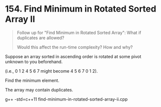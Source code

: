 #  154. Find Minimum in Rotated Sorted Array II

> Follow up for "Find Minimum in Rotated Sorted Array":
> What if duplicates are allowed?
> 
> Would this affect the run-time complexity? How and why?

Suppose an array sorted in ascending order is rotated at some pivot unknown to you beforehand.

(i.e., 0 1 2 4 5 6 7 might become 4 5 6 7 0 1 2).

Find the minimum element.

The array may contain duplicates.

g++ -std=c++11 find-minimum-in-rotated-sorted-array-ii.cpp


